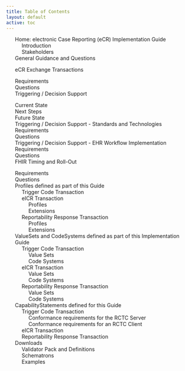 ```yaml
---
title: Table of Contents
layout: default
active: toc
---
```



<ul id="toc">

<!--
  <li><a href="balloters.html#notice-to-ballot-commenters" id="markdown-toc-notice-to-ballot-commenters">Notice to Ballot Commenters</a>    <ul>

      <li><a href="balloters.html#how-to-ballot" id="markdown-toc-how-to-ballot">How to Ballot</a></li>
    </ul>
  </li>
-->
  <li><a href="index.html#electronic-case-reporting-ecr-implementation-guide" id="markdown-toc-electronic-case-reporting-ecr-implementation-guide">Home: electronic Case Reporting (eCR) Implementation Guide</a>    <ul>
    <li><a href="index.html#introduction" id="markdown-toc-introduction">Introduction</a></li>
    <li><a href="index.html#stakeholders" id="markdown-toc-stakeholders">Stakeholders</a></li>
  </ul>
</li>
 <!--start guidance -->

<li>General Guidance and Questions</li>

<ul id="toc">

  <li><a href="ecr-exchange.html#ecr-exchange-transactions" id="markdown-toc-ecr-exchange-transactions">eCR Exchange Transactions</a></li>
  <ul>
  <li><a href="ecr-exchange.html#requirements" id="markdown-toc-requirements">Requirements</a></li>
  <li><a href="ecr-exchange.html#questions" id="markdown-toc-questions">Questions</a></li>
  </ul>

  <li><a href="triggering.html#triggering--decision-support" id="markdown-toc-triggering--decision-support">Triggering / Decision Support</a></li>
  <ul>
  <li><a href="triggering.html#current-state" id="markdown-toc-current-state">Current State</a></li>
  <li><a href="triggering.html#next-steps" id="markdown-toc-next-steps">Next Steps</a></li>
  <li><a href="triggering.html#future-state" id="markdown-toc-future-state">Future State</a></li>
  <li><a href="triggering.html#triggering--decision-support---standards-and-technologies" id="markdown-toc-triggering--decision-support---standards-and-technologies">Triggering / Decision Support - Standards and Technologies</a></li>
  <li><a href="triggering.html#requirements" id="markdown-toc-requirements">Requirements</a></li>
  <li><a href="triggering.html#questions" id="markdown-toc-questions">Questions</a></li>
  <li><a href="triggering.html#triggering--decision-support---ehr-workflow-implementation" id="markdown-toc-triggering--decision-support---ehr-workflow-implementation">Triggering / Decision Support - EHR Workflow Implementation</a></li>
  <li><a href="triggering.html#requirements-1" id="markdown-toc-requirements-1">Requirements</a></li>
  <li><a href="triggering.html#questions-1" id="markdown-toc-questions-1">Questions</a></li>
  </ul>

  <li><a href="fhir-timing.html#fhir-timing-and-roll-out" id="markdown-toc-fhir-timing-and-roll-out">FHIR Timing and Roll-Out</a></li>
  <ul>

  <li><a href="fhir-timing.html#requirements" id="markdown-toc-requirements">Requirements</a></li>
  <li><a href="fhir-timing.html#questions" id="markdown-toc-questions">Questions</a></li>
  </ul>

</ul>

<!-- end guidance -->


  <li><a href="profiles.html#profiles-defined-as-part-of-this-guide" id="markdown-toc-profiles-defined-as-part-of-this-guide">Profiles defined as part of this Guide</a>    <ul>
      <li><a href="profiles.html#trigger-code-transaction" id="markdown-toc-trigger-code-transaction">Trigger Code Transaction</a></li>
      <li><a href="profiles.html#eicr-transaction" id="markdown-toc-eicr-transaction">eICR Transaction</a>        <ul>
          <li><a href="profiles.html#profiles" id="markdown-toc-profiles">Profiles</a></li>
          <li><a href="profiles.html#extensions" id="markdown-toc-extensions">Extensions</a></li>
        </ul>
      </li>
      <li><a href="profiles.html#reportability-response-transaction" id="markdown-toc-reportability-response-transaction">Reportability Response Transaction</a>        <ul>
          <li><a href="profiles.html#profiles-1" id="markdown-toc-profiles-1">Profiles</a></li>
          <li><a href="profiles.html#extensions-1" id="markdown-toc-extensions-1">Extensions</a></li>
        </ul>
      </li>
    </ul>
  </li>

  <li><a href="terminology.html#valuesets-and-codesystems-defined-as-part-of-this-implementation-guide" id="markdown-toc-valuesets-and-codesystems-defined-as-part-of-this-implementation-guide">ValueSets and CodeSystems defined as part of this Implementation Guide</a>    <ul>
      <li><a href="terminology.html#trigger-code-transaction" id="markdown-toc-trigger-code-transaction">Trigger Code Transaction</a>        <ul>
          <li><a href="terminology.html#value-sets" id="markdown-toc-value-sets">Value Sets</a></li>
          <li><a href="terminology.html#code-systems" id="markdown-toc-code-systems">Code Systems</a></li>
        </ul>
      </li>
      <li><a href="terminology.html#eicr-transaction" id="markdown-toc-eicr-transaction">eICR Transaction</a>        <ul>
          <li><a href="terminology.html#value-sets-1" id="markdown-toc-value-sets-1">Value Sets</a></li>
          <li><a href="terminology.html#code-systems-1" id="markdown-toc-code-systems-1">Code Systems</a></li>
        </ul>
      </li>
      <li><a href="terminology.html#reportability-response-transaction" id="markdown-toc-reportability-response-transaction">Reportability Response Transaction</a>        <ul>
          <li><a href="terminology.html#value-sets-2" id="markdown-toc-value-sets-2">Value Sets</a></li>
          <li><a href="terminology.html#code-systems-2" id="markdown-toc-code-systems-2">Code Systems</a></li>
        </ul>
      </li>
    </ul>
  </li>

  <li><a href="capstatements.html#capabilitystatements-defined-for-this-guide" id="markdown-toc-capabilitystatements-defined-for-this-guide">CapabilityStatements defined for this Guide</a>    <ul>
      <li><a href="capstatements.html#trigger-code-transaction" id="markdown-toc-trigger-code-transaction">Trigger Code Transaction</a>        <ul>
          <li><a href="capstatements.html#conformance-requirements-for-the-rctc-server" id="markdown-toc-conformance-requirements-for-the-rctc-server">Conformance requirements for the RCTC Server</a></li>
          <li><a href="capstatements.html#conformance-requirements-for-an-rctc-client" id="markdown-toc-conformance-requirements-for-an-rctc-client">Conformance requirements for an RCTC Client</a></li>
        </ul>
      </li>
      <li><a href="capstatements.html#eicr-transaction" id="markdown-toc-eicr-transaction">eICR Transaction</a></li>
      <li><a href="capstatements.html#reportability-response-transaction" id="markdown-toc-reportability-response-transaction">Reportability Response Transaction</a></li>
    </ul>
  </li>

  <li><a href="downloads.html#downloads" id="markdown-toc-downloads">Downloads</a>    <ul>
      <li><a href="downloads.html#validator-pack-and-definitions" id="markdown-toc-validator-pack-and-definitions">Validator Pack and Definitions</a></li>
      <li><a href="downloads.html#schematrons" id="markdown-toc-schematrons">Schematrons</a></li>
      <li><a href="downloads.html#examples" id="markdown-toc-examples">Examples</a></li>
    </ul>
  </li>

</ul>
